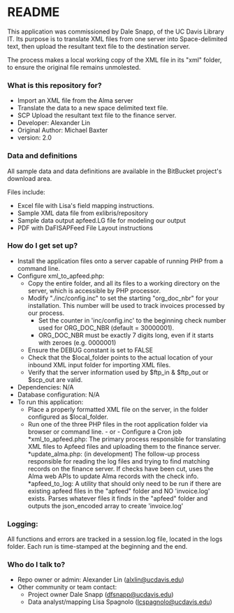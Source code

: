 # README #

This application was commissioned by Dale Snapp, of the UC Davis Library IT.  Its purpose is to translate XML files from one server into Space-delimited text, then upload the resultant text file to the destination server.

The process makes a local working copy of the XML file in its "xml" folder, to ensure the original file remains unmolested.

### What is this repository for? ###

* Import an XML file from the Alma server
* Translate the data to a new space delimited text file.
* SCP Upload the resultant text file to the finance server.
* Developer: Alexander Lin
* Original Author: Michael Baxter
* version: 2.0

### Data and definitions ###

All sample data and data definitions are available in the BitBucket project's download area.

Files include:
* Excel file with Lisa's field mapping instructions.
* Sample XML data file from exlibris/repository
* Sample data output apfeed.LG file for modeling our output
* PDF with DaFISAPFeed File Layout instructions

### How do I get set up? ###

* Install the application files onto a server capable of running PHP from a command line.
* Configure xml_to_apfeed.php:
    * Copy the entire folder, and all its files to a working directory on the server, which is accessible by PHP processor.
    * Modify "./inc/config.inc" to set the starting "org_doc_nbr" for your installation. This number will be used to track invoices processed by our process.
    	* Set the counter in 'inc/config.inc' to the beginning check number used for ORG_DOC_NBR (default = 30000001). 
    	* ORG_DOC_NBR must be exactly 7 digits long, even if it starts with zeroes (e.g. 0000001)
    * Ensure the DEBUG constant is set to FALSE
    * Check that the $local_folder points to the actual location of your inbound XML input folder for importing XML files.
    * Verify that the server information used by $ftp_in & $ftp_out or $scp_out are valid.
* Dependencies:  N/A
* Database configuration:  N/A
* To run this application: 
    * Place a properly formatted XML file on the server, in the folder configured as $local_folder.
    * Run one of the three PHP files in the root application folder via browser or command line. - or - Configure a Cron job
    	*xml_to_apfeed.php:  The primary process responsible for translating XML files to Apfeed files and uploading them to the finance server.
    	*update_alma.php: (in development) The follow-up process responsible for reading the log files and trying to find matching records on the finance server. If checks have been cut, uses the Alma web APIs to update Alma records with the check info.
    	*apfeed_to_log:  A utility that should only need to be run if there are existing apfeed files in the "apfeed" folder and NO 'invoice.log' exists. Parses whatever files it finds in the "apfeed" folder and outputs the json_encoded array to create 'invoice.log'
    

### Logging: ###

All functions and errors are tracked in a session.log file, located in the logs folder.  Each run is time-stamped at the beginning and the end.

### Who do I talk to? ###

* Repo owner or admin: Alexander Lin (alxlin@ucdavis.edu)  
* Other community or team contact: 
    * Project owner Dale Snapp (dfsnapp@ucdavis.edu)
    * Data analyst/mapping Lisa Spagnolo (lcspagnolo@ucdavis.edu)
